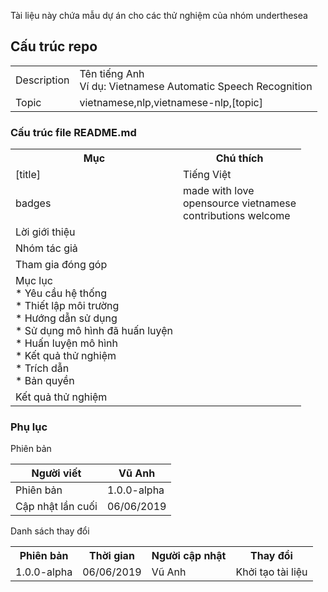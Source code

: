Tài liệu này chứa mẫu dự án cho các thử nghiệm của nhóm underthesea

## Cấu trúc repo 

<table>
<tr>
<td>Description</td>
<td>Tên tiếng Anh<br>Ví dụ: Vietnamese Automatic Speech Recognition</td>
</tr>
<tr>
<td>Topic</td>
<td>vietnamese,nlp,vietnamese-nlp,[topic]</td>
</tr>
</table>

### Cấu trúc file README.md 

<table>
  <tr>
    <th>Mục</th>
    <th>Chú thích</th>
  </tr>
  <tr>
    <td>[title]</td>
    <td>Tiếng Việt</td>
  </tr>
  <tr>
    <td>badges </td>
    <td>made with love<br>opensource vietnamese<br>contributions welcome</td>
  </tr>
  <tr>
    <td>Lời giới thiệu</td>
    <td></td>
  </tr>
  <tr>
    <td>Nhóm tác giả</td>
    <td></td>
  </tr>
  <tr>
    <td>Tham gia đóng góp</td>
    <td></td>
  </tr>
  <tr>
    <td>Mục lục<br>* Yêu cầu hệ thống<br>* Thiết lập môi trường<br>* Hướng dẫn sử dụng<br>   * Sử dụng mô hình đã huấn luyện<br>   * Huấn luyện mô hình<br>* Kết quả thử nghiệm<br>* Trích dẫn<br>* Bản quyền</td>
    <td></td>
  </tr>
  <tr>
    <td>Kết quả thử nghiệm</td>
    <td></td>
  </tr>
</table>

### Phụ lục

Phiên bản 

| Người viết        | Vũ Anh     |
|-------------------|------------|
| Phiên bản         | 1.0.0-alpha|
| Cập nhật lần cuối | 06/06/2019 |

Danh sách thay đổi 

<table>
<tr>
<th>Phiên bản</th>
<th>Thời gian</th>
<th>Người cập nhật</th>
<th>Thay đổi</th>
</tr>
<tr>
<td>1.0.0-alpha</td>
<td>06/06/2019</td>
<td>Vũ Anh</td>
<td>Khởi tạo tài liệu</td>
</tr>
</table>

